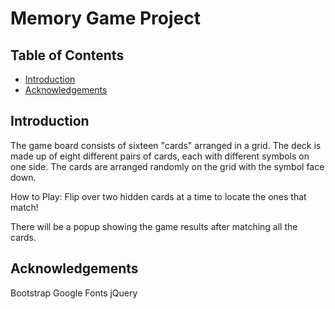 # Memory Game Project

## Table of Contents

* [Introduction](#introduction)
* [Acknowledgements](#acknowledgements)

## Introduction

The game board consists of sixteen "cards" arranged in a grid. The deck is made up of eight different pairs of cards, each with different symbols on one side. The cards are arranged randomly on the grid with the symbol face down.

How to Play: Flip over two hidden cards at a time to locate the ones that match!

There will be a popup showing the game results after matching all the cards.

## Acknowledgements

Bootstrap
Google Fonts
jQuery
